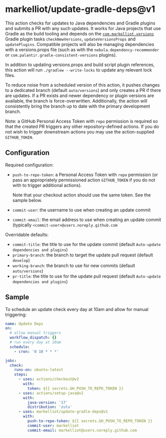 markelliot/update-gradle-deps@v1
================================
This action checks for updates to Java dependencies and Gradle plugins and submits a PR with
any such updates. It works for Java projects that use Gradle as the build tooling and depends
on the [`com.markelliot.versions`](https://github.com/markelliot/gradle-versions) Gradle plugin
tasks `checkNewVersions`, `updateVersionsProps` and `updatePlugins`. Compatible projects will
also be managing dependencies with a versions.props file (such as with the 
`nebula.dependency-recommender` or `com.palantir.gradle-consistent-versions` plugins).

In addition to updating versions.props and build script plugin references, this action will
run `./gradlew --write-locks` to update any relevant lock files.

To reduce noise from a scheduled version of this action, it pushes changes to a dedicated
branch (default `auto/versions`) and only creates a PR if there are updates. If a PR exists
and newer dependency or plugin versions are available, the branch is force-overwritten.
Additionally, the action will consistently bring the branch up to date with the primary
development branch.

Note: a GitHub Personal Access Token with `repo` permission is required so that the created 
PR triggers any other repository-defined actions. If you do not wish to trigger downstream
actions you may use the action-supplied `GITHUB_TOKEN`.

Configuration
-------------
Required configuration:
* `push-to-repo-token`: a Personal Access Token with `repo` permission (or pass an
  appropriately permissioned action `GITHUB_TOKEN` if you do not with to trigger additional
  actions).
  
  Note that your checkout action should use the same token. See the sample below.
* `commit-user`: the username to use when creating an update commit
* `commit-email`: the email address to use when creating an update commit (typically
  `<commit-user>@users.noreply.github.com`
 
Overridable defaults:
* `commit-title`: the title to use for the update commit (default `Auto-update dependencies and plugins`)
* `primary-branch`: the branch to target the update pull request (default `develop`)
* `working-branch`: the branch to use for new commits (default `auto/versions`)
* `pr-title`: the title to use for the update pull request (default `Auto-update dependencies and plugins`)

Sample
------
To schedule an update check every day at 10am and allow for manual triggering:
```yaml
name: Update Deps
on:
  # allow manual triggers
  workflow_dispatch: {}
  # run every day at 10am
  schedule:
    - cron: '0 10 * * *'

jobs:
  check:
    runs-on: ubuntu-latest
    steps:
      - uses: actions/checkout@v2
        with:
          token: ${{ secrets.GH_PUSH_TO_REPO_TOKEN }}
      - uses: actions/setup-java@v2
        with:
          java-version: '17'
          distribution: 'zulu'
      - uses: markelliot/update-gradle-deps@v1
        with:
          push-to-repo-token: ${{ secrets.GH_PUSH_TO_REPO_TOKEN }}
          commit-user: markelliot
          commit-email: markelliot@users.noreply.github.com
```
